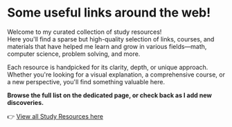 # Some useful links around the web!
Welcome to my curated collection of study resources!  
Here you'll find a sparse but high-quality selection of links, courses, and materials that have helped me learn and grow in various fields—math, computer science, problem solving, and more.

Each resource is handpicked for its clarity, depth, or unique approach.  
Whether you're looking for a visual explanation, a comprehensive course, or a new perspective, you'll find something valuable here.

**Browse the full list on the dedicated page, or check back as I add new discoveries.**

👉 [View all Study Resources here](pages/study.html)